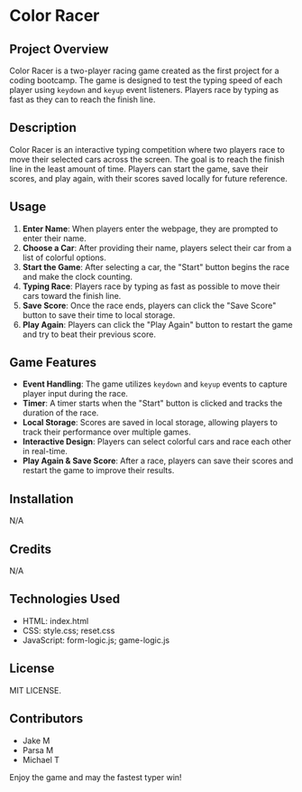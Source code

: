 # Color Racer


## Project Overview

Color Racer is a two-player racing game created as the first project for a coding bootcamp. The game is designed to test the typing speed of each player using `keydown` and `keyup` event listeners. Players race by typing as fast as they can to reach the finish line.


## Description

Color Racer is an interactive typing competition where two players race to move their selected cars across the screen. The goal is to reach the finish line in the least amount of time. Players can start the game, save their scores, and play again, with their scores saved locally for future reference.


## Usage

1. **Enter Name**: When players enter the webpage, they are prompted to enter their name.
2. **Choose a Car**: After providing their name, players select their car from a list of colorful options.
3. **Start the Game**: After selecting a car, the "Start" button begins the race and make the clock counting.
4. **Typing Race**: Players race by typing as fast as possible to move their cars toward the finish line.
5. **Save Score**: Once the race ends, players can click the "Save Score" button to save their time to local storage.
6. **Play Again**: Players can click the "Play Again" button to restart the game and try to beat their previous score.


## Game Features

- **Event Handling**: The game utilizes `keydown` and `keyup` events to capture player input during the race.
- **Timer**: A timer starts when the "Start" button is clicked and tracks the duration of the race.
- **Local Storage**: Scores are saved in local storage, allowing players to track their performance over multiple games.
- **Interactive Design**: Players can select colorful cars and race each other in real-time.
- **Play Again & Save Score**: After a race, players can save their scores and restart the game to improve their results.


## Installation

N/A


## Credits

N/A


## Technologies Used

- HTML: index.html
- CSS: style.css; reset.css
- JavaScript: form-logic.js; game-logic.js


## License

MIT LICENSE.


## Contributors

- Jake M
- Parsa M
- Michael T

Enjoy the game and may the fastest typer win!